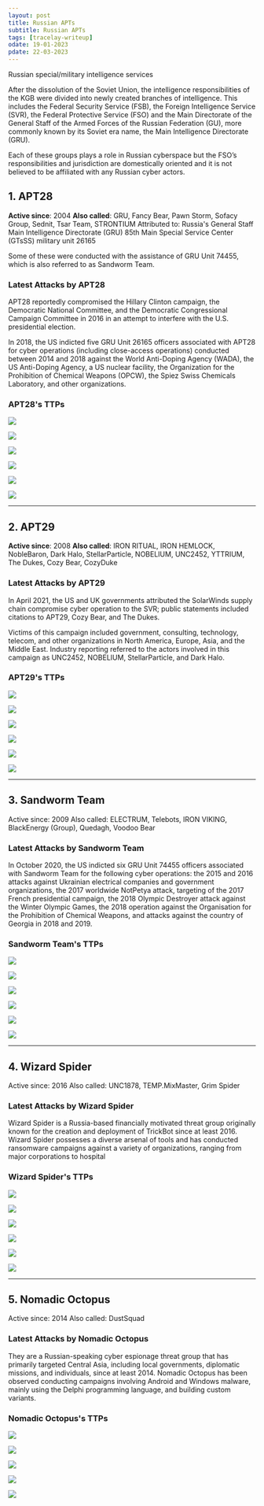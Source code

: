 ```yaml
---
layout: post
title: Russian APTs
subtitle: Russian APTs
tags: [tracelay-writeup]
odate: 19-01-2023
pdate: 22-03-2023
---
```


Russian special/military intelligence services

After the dissolution of the Soviet Union, the intelligence responsibilities of the KGB were divided into newly created branches of intelligence. This includes the Federal Security Service (FSB), the Foreign Intelligence Service (SVR), the Federal Protective Service (FSO) and the Main Directorate of the General Staff of the Armed Forces of the Russian Federation (GU), more commonly known by its Soviet era name, the Main Intelligence Directorate (GRU).

Each of these groups plays a role in Russian cyberspace but the FSO’s responsibilities and jurisdiction are domestically oriented and it is not believed to be affiliated with any Russian cyber actors.

## 1. APT28
**Active since**: 2004
**Also called**: GRU, Fancy Bear, Pawn Storm, Sofacy Group, Sednit, Tsar Team, STRONTIUM
Attributed to: Russia's General Staff Main Intelligence Directorate (GRU) 85th Main Special Service Center (GTsSS) military unit 26165

Some of these were conducted with the assistance of GRU Unit 74455, which is also referred to as Sandworm Team.

### Latest Attacks by APT28
APT28 reportedly compromised the Hillary Clinton campaign, the Democratic National Committee, and the Democratic Congressional Campaign Committee in 2016 in an attempt to interfere with the U.S. presidential election.

In 2018, the US indicted five GRU Unit 26165 officers associated with APT28 for cyber operations (including close-access operations) conducted between 2014 and 2018 against the World Anti-Doping Agency (WADA), the US Anti-Doping Agency, a US nuclear facility, the Organization for the Prohibition of Chemical Weapons (OPCW), the Spiez Swiss Chemicals Laboratory, and other organizations.

### APT28's TTPs

![](../../../assets/images/russian_apts/apt28_1.png)

![](../../../assets/images/russian_apts/apt28_3a.png)

![](../../../assets/images/russian_apts/apt28_3b.png)

![](../../../assets/images/russian_apts/apt28_3c.png)

![](../../../assets/images/russian_apts/apt28_3d.png)

![](../../../assets/images/russian_apts/apt28_2.png)


---
## 2. APT29
**Active since**: 2008
**Also called**: IRON RITUAL, IRON HEMLOCK, NobleBaron, Dark Halo, StellarParticle, NOBELIUM, UNC2452, YTTRIUM, The Dukes, Cozy Bear, CozyDuke

### Latest Attacks by APT29
In April 2021, the US and UK governments attributed the SolarWinds supply chain compromise cyber operation to the SVR; public statements included citations to APT29, Cozy Bear, and The Dukes.

Victims of this campaign included government, consulting, technology, telecom, and other organizations in North America, Europe, Asia, and the Middle East. Industry reporting referred to the actors involved in this campaign as UNC2452, NOBELIUM, StellarParticle, and Dark Halo.

### APT29's TTPs

![](../../../assets/images/russian_apts/apt29_1.png)

![](../../../assets/images/russian_apts/apt29_3a.png)

![](../../../assets/images/russian_apts/apt29_3b.png)

![](../../../assets/images/russian_apts/apt29_3c.png)

![](../../../assets/images/russian_apts/apt29_3d.png)

![](../../../assets/images/russian_apts/apt29_2.png)

---
## 3. Sandworm Team
Active since: 2009
Also called: ELECTRUM, Telebots, IRON VIKING, BlackEnergy (Group), Quedagh, Voodoo Bear

### Latest Attacks by Sandworm Team
In October 2020, the US indicted six GRU Unit 74455 officers associated with Sandworm Team for the following cyber operations: the 2015 and 2016 attacks against Ukrainian electrical companies and government organizations, the 2017 worldwide NotPetya attack, targeting of the 2017 French presidential campaign, the 2018 Olympic Destroyer attack against the Winter Olympic Games, the 2018 operation against the Organisation for the Prohibition of Chemical Weapons, and attacks against the country of Georgia in 2018 and 2019.

### Sandworm Team's TTPs

![](../../../assets/images/russian_apts/sandworm_1.png)

![](../../../assets/images/russian_apts/sandworm_3a.png)

![](../../../assets/images/russian_apts/sandworm_3b.png)

![](../../../assets/images/russian_apts/sandworm_3c.png)

![](../../../assets/images/russian_apts/sandworm_3d.png)

![](../../../assets/images/russian_apts/sandworm_2.png)

---
## 4. Wizard Spider
Active since: 2016
Also called: UNC1878, TEMP.MixMaster, Grim Spider

### Latest Attacks by Wizard Spider
Wizard Spider is a Russia-based financially motivated threat group originally known for the creation and deployment of TrickBot since at least 2016. Wizard Spider possesses a diverse arsenal of tools and has conducted ransomware campaigns against a variety of organizations, ranging from major corporations to hospital

### Wizard Spider's TTPs

![](../../../assets/images/russian_apts/wizard_spider_1.png)

![](../../../assets/images/russian_apts/wizard_spider_3a.png)

![](../../../assets/images/russian_apts/wizard_spider_3b.png)

![](../../../assets/images/russian_apts/wizard_spider_3c.png)

![](../../../assets/images/russian_apts/wizard_spider_3d.png)

![](../../../assets/images/russian_apts/wizard_spider_2.png)

---
## 5. Nomadic Octopus
Active since: 2014
Also called: DustSquad

### Latest Attacks by Nomadic Octopus
They are a Russian-speaking cyber espionage threat group that has primarily targeted Central Asia, including local governments, diplomatic missions, and individuals, since at least 2014. Nomadic Octopus has been observed conducting campaigns involving Android and Windows malware, mainly using the Delphi programming language, and building custom variants.

### Nomadic Octopus's TTPs

![](../../../assets/images/russian_apts/nomadic_octopus_1.png)

![](../../../assets/images/russian_apts/nomadic_octopus_3a.png)

![](../../../assets/images/russian_apts/nomadic_octopus_3b.png)

![](../../../assets/images/russian_apts/nomadic_octopus_3c.png)

![](../../../assets/images/russian_apts/nomadic_octopus_2.png)
